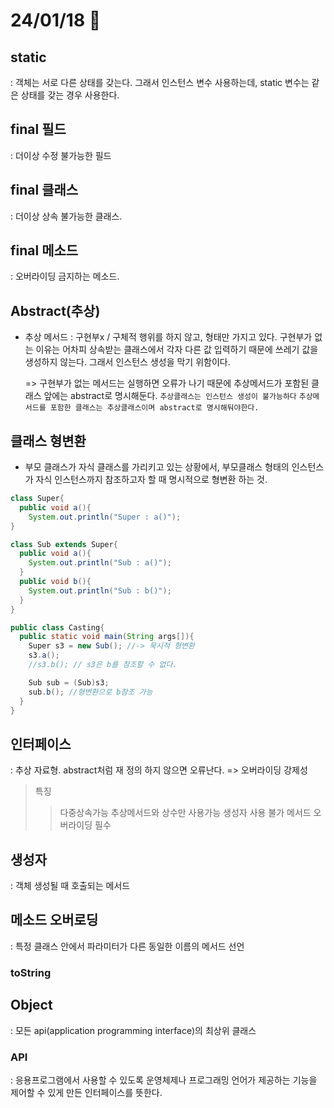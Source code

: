 # 24/01/18 🐔

## static
  : 객체는 서로 다른 상태를 갖는다. 그래서 인스턴스 변수 사용하는데, static 변수는 같은 상태를 갖는 경우 사용한다.

## final 필드
  : 더이상 수정 불가능한 필드

## final 클래스
  : 더이상 상속 불가능한 클래스.

## final 메소드
  : 오버라이딩 금지하는 메소드.

## Abstract(추상)
- 추상 메서드
  : 구현부x / 구체적 행위를 하지 않고, 형태만 가지고 있다.
  구현부가 없는 이유는 어차피 상속받는 클래스에서 각자 다른 값 입력하기 때문에 쓰레기 값을 생성하지 않는다.
  그래서 인스턴스 생성을 막기 위함이다.

  => 구현부가 없는 메서드는 실행하면 오류가 나기 때문에 추상메서드가 포함된 클래스 앞에는 abstract로 명시해둔다.
  `추상클래스는 인스턴스 생성이 불가능하다`
  `추상메서드를 포함한 클래스는 추상클래스이며 abstract로 명시해둬야한다.`

## 클래스 형변환
- 부모 클래스가 자식 클래스를 가리키고 있는 상황에서, 부모클래스 형태의 인스턴스가 자식 인스턴스까지 참조하고자 할 때 명시적으로 형변환 하는 것.
```java
class Super{
  public void a(){
    System.out.println("Super : a()");
}

class Sub extends Super{
  public void a(){
    System.out.println("Sub : a()");
  }
  public void b(){
    System.out.println("Sub : b()");
  }
}

public class Casting{
  public static void main(String args[]){
    Super s3 = new Sub(); //-> 묵시적 형변환
    s3.a();
    //s3.b(); // s3은 b를 참조할 수 없다.

    Sub sub = (Sub)s3;
    sub.b(); //형변환으로 b참조 가능
  }
}

```

## 인터페이스
 : 추상 자료형.
 abstract처럼 재 정의 하지 않으면 오류난다. => 오버라이딩 강제성

> 특징
>   > 다중상속가능
>   > 추상메서드와 상수만 사용가능
>   > 생성자 사용 불가
>   > 메서드 오버라이딩 필수

## 생성자
 :  객체 생성될 때 호출되는 메서드

## 메소드 오버로딩
  : 특정 클래스 안에서 파라미터가 다른 동일한 이름의 메서드 선언

### toString

## Object
 : 모든 api(application programming interface)의 최상위 클래스
 ### API
  : 응용프로그램에서 사용할 수 있도록 운영체제나 프로그래밍 언어가 제공하는 기능을 제어할 수 있게 만든 인터페이스를 뜻한다.

